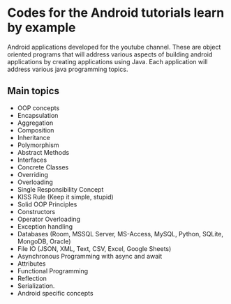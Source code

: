 # Codes for the Android tutorials learn by example

Android applications developed for the youtube channel. These
are object oriented programs that will address various aspects
of building android applications by creating applications using
Java. Each application will address various java programming topics. 

## Main topics

* OOP concepts
* Encapsulation
* Aggregation
* Composition
* Inheritance
* Polymorphism
* Abstract Methods
* Interfaces
* Concrete Classes
* Overriding
* Overloading
* Single Responsibility Concept
* KISS Rule (Keep it simple, stupid)
* Solid OOP Principles
* Constructors
* Operator Overloading
* Exception handling
* Databases (Room, MSSQL Server, MS-Access, MySQL, Python, SQLite, MongoDB, Oracle)
* File IO (JSON, XML, Text, CSV, Excel, Google Sheets)
* Asynchronous Programming with async and await
* Attributes
* Functional Programming
* Reflection
* Serialization. 
* Android specific concepts
